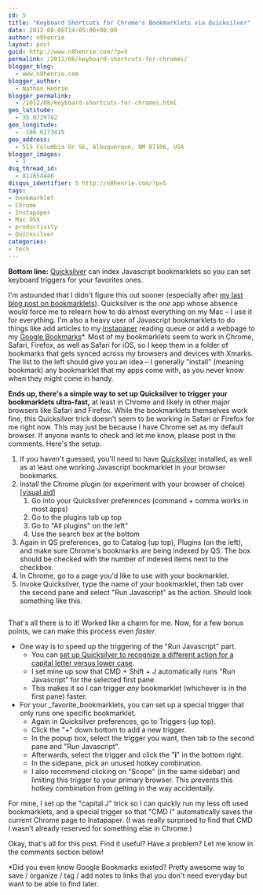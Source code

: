 ```yaml
---
id: 5
title: "Keyboard Shortcuts for Chrome's Bookmarklets via Quicksilver"
date: 2012-08-06T14:05:00+00:00
author: n8henrie
layout: post
guid: http://www.n8henrie.com/?p=5
permalink: /2012/08/keyboard-shortcuts-for-chromes/
blogger_blog:
  - www.n8henrie.com
blogger_author:
  - Nathan Henrie
blogger_permalink:
  - /2012/08/keyboard-shortcuts-for-chromes.html
geo_latitude:
  - 35.0729762
geo_longitude:
  - -106.6173415
geo_address:
  - 515 Columbia Dr SE, Albuquerque, NM 87106, USA
blogger_images:
  - 1
dsq_thread_id:
  - 811654446
disqus_identifier: 5 http://n8henrie.com/?p=5
tags:
- bookmarklet
- Chrome
- Instapaper
- Mac OSX
- productivity
- Quicksilver
categories:
- tech
---
```

**Bottom line:** <a href="http://qsapp.com" target="_blank">Quicksilver</a> can index Javascript bookmarklets so you can set keyboard triggers for your favorites ones.
  
<!--more-->


  
I'm astounded that I didn't figure this out sooner (especially after [my last blog post on bookmarklets)](http://www.n8henrie.com/2012/08/javascript-bookmarklet-in-chrome/). Quicksilver is the _one_ app whose absence would force me to relearn how to do almost everything on my Mac – I use it for everything. I'm also a heavy user of Javascript bookmarklets to do things like add articles to my <a href="http://www.instapaper.com/" target="_blank">Instapaper</a> reading queue or add a webpage to my <a href="https://accounts.google.com/Login?continue=http://www.google.com/bookmarks/" target="_blank">Google Bookmarks</a>*. Most of my bookmarklets seem to work in Chrome, Safari, Firefox, as well as Safari for iOS, so I keep them in a folder of bookmarks that gets synced across my browsers and devices with Xmarks. The list to the left should give you an idea – I generally "install" (meaning bookmark) any bookmarklet that my apps come with, as you never know when they might come in handy.

**Ends up, there's a simple way to set up Quicksilver to trigger your bookmarklets ultra-fast,** at least in Chrome and likely in other major browsers like Safari and Firefox. While the bookmarklets themselves work fine, this Quicksilver trick doesn't seem to be working in Safari or Firefox for me right now. This may just be because I have Chrome set as my default browser. If anyone wants to check and let me know, please post in the comments. Here's the setup.

  1. If you haven't guessed, you'll need to have <a href="http://qsapp.com" target="_blank">Quicksilver</a> installed, as well as at least one working Javascript bookmarklet in your browser bookmarks.
  2. Install the Chrome plugin (or experiment with your browser of choice) [<a href="http://cl.ly/image/2S3b3X22252R" target="_blank">visual aid</a>] 
      1. Go into your Quicksilver preferences (command + comma works in most apps)
      2. Go to the plugins tab up top
      3. Go to "All plugins" on the left"
      4. Use the search box at the bottom
  3. Again in QS preferences, go to Catalog (up top), Plugins (on the left), and make sure Chrome's bookmarks are being indexed by QS. The box should be checked with the number of indexed items next to the checkbox.
  4. In Chrome, go to a page you'd like to use with your bookmarklet.
  5. Invoke Quicksilver, type the name of your bookmarklet, then tab over the second pane and select "Run Javascript" as the action. Should look something like this.

<div align="center">
  <img src="{{ site.url }}/uploads/2012/09/ScreenShot2012-08-06at7.24.32AM.jpg" alt="" />
</div>

That's all there is to it! Worked like a charm for me. Now, for a few bonus points, we can make this process even _faster._

  * One way is to speed up the triggering of the "Run Javascript" part. 
      * You can <a href="http://blog.qsapp.com/post/7413266835/putting-in-a-shift" target="_blank">set up Quicksilver to recognize a different action for a capital letter versus lower case</a>.
      * I set mine up sow that CMD + Shift + J automatically runs "Run Javascript" for the selected first pane.
      * This makes it so I can trigger _any_ bookmarklet (whichever is in the first pane) faster.
  * For your _favorite_bookmarklets, you can set up a special trigger that only runs one specific bookmarklet. 
      * Again in Quicksilver preferences, go to Triggers (up top).
      * Click the "+" down bottom to add a new trigger.
      * In the popup box, select the trigger you want, then tab to the second pane and "Run Javascript".
      * Afterwards, select the trigger and click the "**i**" in the bottom right.
      * In the sidepane, pick an unused hotkey combination.
      * I also recommend clicking on "Scope" (in the same sidebar) and limiting this trigger to your primary browser. This prevents this hotkey combination from getting in the way accidentally.

For mine, I set up the "capital J" trick so I can quickly run my less oft used bookmarklets, and a special trigger so that "CMD I" automatically saves the current Chrome page to Instapaper. (I was really surprised to find that CMD I wasn't already reserved for something else in Chrome.)

Okay, that's all for this post. Find it useful? Have a problem? Let me know in the comments section below!

*Did you even know Google Bookmarks existed? Pretty awesome way to save / organize / tag / add notes to links that you don't need everyday but want to be able to find later.